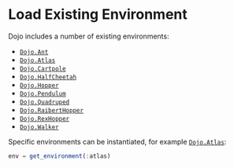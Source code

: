 # Load Existing Environment

Dojo includes a number of existing environments: 

- [`Dojo.Ant`](@ref)
- [`Dojo.Atlas`](@ref)
- [`Dojo.Cartpole`](@ref)
- [`Dojo.HalfCheetah`](@ref)
- [`Dojo.Hopper`](@ref)
- [`Dojo.Pendulum`](@ref)
- [`Dojo.Quadruped`](@ref)
- [`Dojo.RaibertHopper`](@ref)
- [`Dojo.RexHopper`](@ref)
- [`Dojo.Walker`](@ref)

Specific environments can be instantiated, for example [`Dojo.Atlas`](@ref):

```julia 
env = get_environment(:atlas)
```
